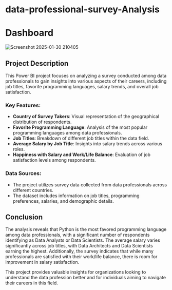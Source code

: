 # data-professional-survey-Analysis

# Dashboard
![Screenshot 2025-01-30 210405](https://github.com/user-attachments/assets/4d8032a6-c5da-4984-9e2e-dc3b7754d030)


## Project Description

This Power BI project focuses on analyzing a survey conducted among data professionals to gain insights into various aspects of their careers, including job titles, favorite programming languages, salary trends, and overall job satisfaction.

### Key Features:
- **Country of Survey Takers**: Visual representation of the geographical distribution of respondents.
- **Favorite Programming Language**: Analysis of the most popular programming languages among data professionals.
- **Job Titles**: Breakdown of different job titles within the data field.
- **Average Salary by Job Title**: Insights into salary trends across various roles.
- **Happiness with Salary and Work/Life Balance**: Evaluation of job satisfaction levels among respondents.

### Data Sources:
- The project utilizes survey data collected from data professionals across different countries.
- The dataset includes information on job titles, programming preferences, salaries, and demographic details.

## Conclusion

The analysis reveals that Python is the most favored programming language among data professionals, with a significant number of respondents identifying as Data Analysts or Data Scientists. The average salary varies significantly across job titles, with Data Architects and Data Scientists earning the highest. Additionally, the survey indicates that while many professionals are satisfied with their work/life balance, there is room for improvement in salary satisfaction.

This project provides valuable insights for organizations looking to understand the data profession better and for individuals aiming to navigate their careers in this field.
